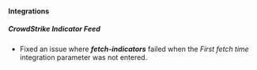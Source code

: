 
#### Integrations
##### CrowdStrike Indicator Feed
- Fixed an issue where ***fetch-indicators*** failed when the *First fetch time* integration parameter was not entered.

